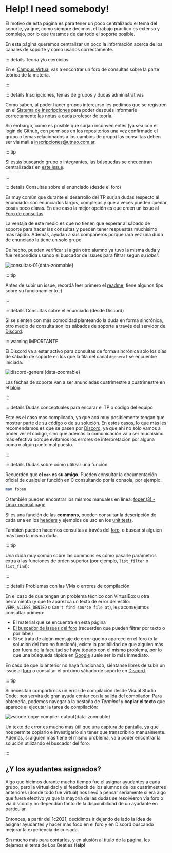 # Help! I need somebody!

El motivo de esta página es para tener un poco centralizado el tema del soporte,
ya que, como siempre decimos, el trabajo práctico es extenso y complejo, por lo
que tratamos de dar todo el soporte posible.

En esta página queremos centralizar un poco la información acerca de los canales
de soporte y cómo usarlos correctamente.

::: details Teoría y/o ejercicios

En el [Campus Virtual](https://faq.utnso.com.ar/cv) vas a encontrar un foro de
consultas sobre la parte teórica de la materia.

:::

::: details Inscripciones, temas de grupos y dudas administrativas

Como saben, al poder hacer grupos intercurso les pedimos que se registren en el
[Sistema de Inscripciones](https://faq.utnso.com.ar/inscripciones) para poder
después informarle correctamente las notas a cada profesor de teoría.

Sin embargo, como es posible que surjan inconvenientes (ya sea con el login de
Github, con permisos en los repositorios una vez confirmado el grupo o temas
relacionados a los cambios de grupo) las consultas deben ser via
mail a [inscripciones@utnso.com.ar](mailto:inscripciones@utnso.com.ar).

::: tip

Si estás buscando grupo o integrantes, las búsquedas se encuentran centralizadas
en [este issue](https://faq.utnso.com.ar/issue-grupos).

:::

::: details Consultas sobre el enunciado (desde el foro)

Es muy común que durante el desarrollo del TP surjan dudas respecto al
enunciado: son enunciados largos, complejos y que a veces pueden quedar cosas
poco claras. En ese caso la mejor opción es que creen un issue al
[Foro de consultas](https://faq.utnso.com.ar/foro).

La ventaja de este medio es que no tienen que esperar al sábado de soporte para
hacer las consultas y pueden tener respuestas muchisimo mas rápido. Además,
ayudan a sus compañeros porque rara vez una duda de enunciado la tiene un solo
grupo.

De hecho, pueden verificar si algún otro alumno ya tuvo la misma duda y fue
respondida usando el buscador de issues para filtrar según su _label_:

![consultas-01](/img/consultas/consultas-01.png){data-zoomable}

::: tip

Antes de subir un issue, recordá leer primero el
[readme](https://faq.utnso.com.ar/github/foro/blob/master/README.md), tiene
algunos tips sobre su funcionamiento ;)

:::

::: details Consultas sobre el enunciado (desde Discord)

Si se sienten con más comodidad planteando la duda en forma sincrónica,
otro medio de consulta son los sábados de soporte a través del servidor de
[Discord](https://faq.utnso.com.ar/discord-invite).

::: warning IMPORTANTE

El Discord va a estar activo para consultas de forma sincrónica solo los días
de sábado de soporte en los que la fila del canal `#general` se encuentre
iniciada:

![discord-general](/img/consultas/discord-general.png){data-zoomable}

Las fechas de soporte van a ser anunciadas cuatrimestre a cuatrimestre en el
[blog](https://faq.utnso.com.ar/blog).

:::

::: details Dudas conceptuales para encarar el TP o código del equipo

Este es el caso mas complicado, ya que acá muy posiblemente tengan que mostrar
parte de su código o de su solución. En estos casos, lo que más les recomendamos
es que se pasen por [Discord](https://faq.utnso.com.ar/discord-invite), ya que
ahi no solo vamos a poder ver el código, sino que además la comunicación va a
ser muchísimo más efectiva porque evitamos los errores de interpretación por
alguna coma o algún punto mal puesto.

:::

::: details Dudas sobre cómo utilizar una función

Recuerden que **el `man` es su amigo**. Pueden consultar la documentación
oficial de cualquier función en C consultando por la consola, por ejemplo:

```bash
man fopen
```

O también pueden encontrar los mismos manuales en línea:
[fopen(3) - Linux manual page](https://man7.org/linux/man-pages/man3/fopen.3.html)

Si es una función de las **commons**, pueden consultar la descripción de cada
una en los [headers](https://faq.utnso.com.ar/commons-src)
y ejemplos de uso en los
[unit tests](https://faq.utnso.com.ar/commons-unit-tests).

También pueden hacernos consultas a través del
[foro](https://faq.utnso.com.ar/foro), o buscar si alguien más tuvo la
misma duda.

::: tip

Una duda muy común sobre las commons es cómo pasarle parámetros extra a las
funciones de orden superior (por ejemplo, `list_filter` o `list_find`):

<YouTube v="1kYyxZXGjp0"/>

:::

::: details Problemas con las VMs o errores de compilación

En el caso de que tengan un problema técnico con VirtualBox u otra herramienta
(y que te aparezca un texto de error del estilo: `VERR_ACCESS_DENIED` o
`Can't find source file at`), les aconsejamos consultar primero:

- El material que se encuentra en esta página
- [El buscador de issues del foro](https://faq.utnso.com.ar/issues)
  (recuerden que pueden filtrar por texto o por label)
- Si se trata de algún mensaje de error que no aparece en el foro (o la solución
  del foro no funcionó), existe la posibilidad de que alguien más por fuera de
  la facultad se haya topado con el mismo problema, por lo que una búsqueda
  rápida en [Google](https://google.com/) suele ser lo más inmediato.

En caso de que lo anterior no haya funcionado, siéntanse libres de subir un
issue al [foro](https://faq.utnso.com.ar/foro) o consultar el próximo sábado
de soporte en [Discord](https://faq.utnso.com.ar/discord-invite).

::: tip

Si necesitan compartirnos un error de compilación desde Visual Studio Code, nos
servirá de gran ayuda contar con la salida del compilador. Para obtenerla,
podemos navegar a la pestaña de _Terminal_ y **copiar el texto** que aparece al
ejecutar la tarea de compilación:

![vscode-copy-compiler-output](/img/primeros-pasos/primer-proyecto-c/vscode-copy-compiler-output.gif){data-zoomable}

Un texto de error es mucho más útil que una captura de pantalla, ya que nos
permite copiarlo e investigarlo sin tener que transcribirlo manualmente. Además,
si alguien más tiene el mismo problema, va a poder encontrar la solución
utilizando el buscador del foro.

:::

## ¿Y los ayudantes asignados?

Algo que hicimos durante mucho tiempo fue el asignar ayudantes a cada grupo,
pero la virtualidad y el feedback de los alumnos de los cuatrimestres anteriores
(donde todo fue virtual) nos llevó a pensar seriamente si era algo que fuera
efectivo ya que la mayoría de las dudas se resolvieron vía foro o vía discord y
no dependían tanto de la disponibilidad de un ayudante en particular.

Entonces, a partir del 1c2021, decidimos ir dejando de lado la idea de asignar
ayudantes y hacer más foco en el foro y en Discord buscando mejorar la
experiencia de cursada.

Sin mucho más para contarles, y en alusión al título de la página, les dejamos
el tema de Los Beatles **Help!**

<YouTube v="2Q_ZzBGPdqE"/>
